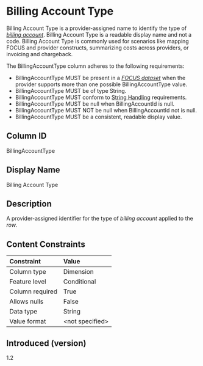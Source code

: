 # Billing Account Type

Billing Account Type is a provider-assigned name to identify the type of [*billing account*](#glossary:billing-account). Billing Account Type is a readable display name and not a code. Billing Account Type is commonly used for scenarios like mapping FOCUS and provider constructs, summarizing costs across providers, or invoicing and chargeback.

The BillingAccountType column adheres to the following requirements:

* BillingAccountType MUST be present in a [*FOCUS dataset*](#glossary:FOCUS-dataset) when the provider supports more than one possible BillingAccountType value.
* BillingAccountType MUST be of type String.
* BillingAccountType MUST conform to [String Handling](#stringhandling) requirements.
* BillingAccountType MUST be null when BillingAccountId is null.
* BillingAccountType MUST NOT be null when BillingAccountId not is null.
* BillingAccountType MUST be a consistent, readable display value.

## Column ID

BillingAccountType

## Display Name

Billing Account Type

## Description

A provider-assigned identifier for the type of *billing account* applied to the *row*.

## Content Constraints

| Constraint      | Value            |
| :-------------- | :--------------- |
| Column type     | Dimension        |
| Feature level   | Conditional      |
| Column required | True             |
| Allows nulls    | False            |
| Data type       | String           |
| Value format    | \<not specified> |

## Introduced (version)

1.2
